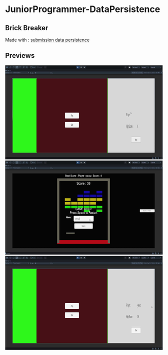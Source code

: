 # JuniorProgrammer-DataPersistence
 ## Brick Breaker
 Made with : [submission data persistence](https://learn.unity.com/tutorial/submission-data-persistence-in-a-new-repo)

## Previews
<img src="https://github.com/yavuzozay/Data-Persistence-Project/blob/main/Previews/DataPersistance_Moment1.jpg?raw=true" width="600" height="300" /> <br>
<img src="https://github.com/yavuzozay/Data-Persistence-Project/blob/main/Previews/DataPersistance_Moment2.jpg?raw=true" width="600" height="300" />
<img src="https://github.com/yavuzozay/Data-Persistence-Project/blob/main/Previews/DataPersistance_Moment3.jpg?raw=true" width="600" height="300" />
 
